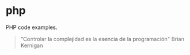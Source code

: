 # php
PHP code examples.
>"Controlar la complejidad es la esencia de la programación"
> Brian Kernigan
